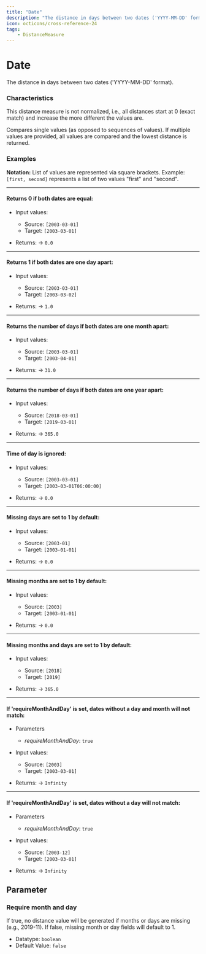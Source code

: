 ```yaml
---
title: "Date"
description: "The distance in days between two dates ('YYYY-MM-DD' format)."
icon: octicons/cross-reference-24
tags: 
    - DistanceMeasure
---
```

# Date
<!-- This file was generated - DO NOT CHANGE IT MANUALLY -->



The distance in days between two dates ('YYYY-MM-DD' format).

### Characteristics
This distance measure is not normalized, i.e., all distances start at 0 (exact match) and increase the more different the values are.

Compares single values (as opposed to sequences of values). If multiple values are provided, all values are compared and the lowest distance is returned.
### Examples

**Notation:** List of values are represented via square brackets. Example: `[first, second]` represents a list of two values "first" and "second".

---
#### Returns 0 if both dates are equal:

* Input values:
  - Source: `[2003-03-01]`
  - Target: `[2003-03-01]`

* Returns: → `0.0`


---
#### Returns 1 if both dates are one day apart:

* Input values:
  - Source: `[2003-03-01]`
  - Target: `[2003-03-02]`

* Returns: → `1.0`


---
#### Returns the number of days if both dates are one month apart:

* Input values:
  - Source: `[2003-03-01]`
  - Target: `[2003-04-01]`

* Returns: → `31.0`


---
#### Returns the number of days if both dates are one year apart:

* Input values:
  - Source: `[2018-03-01]`
  - Target: `[2019-03-01]`

* Returns: → `365.0`


---
#### Time of day is ignored:

* Input values:
  - Source: `[2003-03-01]`
  - Target: `[2003-03-01T06:00:00]`

* Returns: → `0.0`


---
#### Missing days are set to 1 by default:

* Input values:
  - Source: `[2003-01]`
  - Target: `[2003-01-01]`

* Returns: → `0.0`


---
#### Missing months are set to 1 by default:

* Input values:
  - Source: `[2003]`
  - Target: `[2003-01-01]`

* Returns: → `0.0`


---
#### Missing months and days are set to 1 by default:

* Input values:
  - Source: `[2018]`
  - Target: `[2019]`

* Returns: → `365.0`


---
#### If 'requireMonthAndDay' is set, dates without a day and month will not match:

* Parameters
  * *requireMonthAndDay*: `true`

* Input values:
  - Source: `[2003]`
  - Target: `[2003-03-01]`

* Returns: → `Infinity`


---
#### If 'requireMonthAndDay' is set, dates without a day will not match:

* Parameters
  * *requireMonthAndDay*: `true`

* Input values:
  - Source: `[2003-12]`
  - Target: `[2003-03-01]`

* Returns: → `Infinity`




## Parameter

### Require month and day

If true, no distance value will be generated if months or days are missing (e.g., 2019-11). If false, missing month or day fields will default to 1.

- Datatype: `boolean`
- Default Value: `false`



